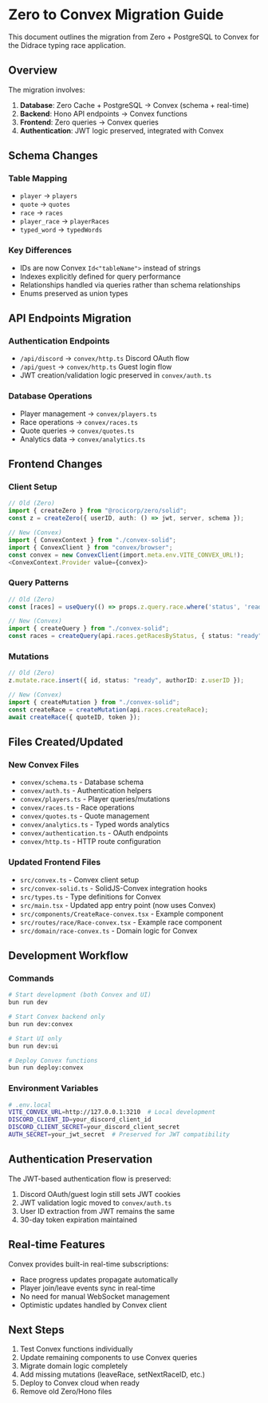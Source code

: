 # Zero to Convex Migration Guide

This document outlines the migration from Zero + PostgreSQL to Convex for the Didrace typing race application.

## Overview

The migration involves:
1. **Database**: Zero Cache + PostgreSQL → Convex (schema + real-time)
2. **Backend**: Hono API endpoints → Convex functions
3. **Frontend**: Zero queries → Convex queries
4. **Authentication**: JWT logic preserved, integrated with Convex

## Schema Changes

### Table Mapping
- `player` → `players`
- `quote` → `quotes` 
- `race` → `races`
- `player_race` → `playerRaces`
- `typed_word` → `typedWords`

### Key Differences
- IDs are now Convex `Id<"tableName">` instead of strings
- Indexes explicitly defined for query performance
- Relationships handled via queries rather than schema relationships
- Enums preserved as union types

## API Endpoints Migration

### Authentication Endpoints
- `/api/discord` → `convex/http.ts` Discord OAuth flow
- `/api/guest` → `convex/http.ts` Guest login flow
- JWT creation/validation logic preserved in `convex/auth.ts`

### Database Operations
- Player management → `convex/players.ts`
- Race operations → `convex/races.ts`
- Quote queries → `convex/quotes.ts`
- Analytics data → `convex/analytics.ts`

## Frontend Changes

### Client Setup
```typescript
// Old (Zero)
import { createZero } from "@rocicorp/zero/solid";
const z = createZero({ userID, auth: () => jwt, server, schema });

// New (Convex)
import { ConvexContext } from "./convex-solid";
import { ConvexClient } from "convex/browser";
const convex = new ConvexClient(import.meta.env.VITE_CONVEX_URL!);
<ConvexContext.Provider value={convex}>
```

### Query Patterns
```typescript
// Old (Zero)
const [races] = useQuery(() => props.z.query.race.where('status', 'ready'));

// New (Convex)  
import { createQuery } from "./convex-solid";
const races = createQuery(api.races.getRacesByStatus, { status: "ready", token });
```

### Mutations
```typescript
// Old (Zero)
z.mutate.race.insert({ id, status: "ready", authorID: z.userID });

// New (Convex)
import { createMutation } from "./convex-solid";
const createRace = createMutation(api.races.createRace);
await createRace({ quoteID, token });
```

## Files Created/Updated

### New Convex Files
- `convex/schema.ts` - Database schema
- `convex/auth.ts` - Authentication helpers
- `convex/players.ts` - Player queries/mutations
- `convex/races.ts` - Race operations
- `convex/quotes.ts` - Quote management
- `convex/analytics.ts` - Typed words analytics
- `convex/authentication.ts` - OAuth endpoints
- `convex/http.ts` - HTTP route configuration

### Updated Frontend Files
- `src/convex.ts` - Convex client setup
- `src/convex-solid.ts` - SolidJS-Convex integration hooks
- `src/types.ts` - Type definitions for Convex
- `src/main.tsx` - Updated app entry point (now uses Convex)
- `src/components/CreateRace-convex.tsx` - Example component
- `src/routes/race/Race-convex.tsx` - Example race component
- `src/domain/race-convex.ts` - Domain logic for Convex

## Development Workflow

### Commands
```bash
# Start development (both Convex and UI)
bun run dev

# Start Convex backend only
bun run dev:convex

# Start UI only
bun run dev:ui  

# Deploy Convex functions
bun run deploy:convex
```

### Environment Variables
```bash
# .env.local
VITE_CONVEX_URL=http://127.0.0.1:3210  # Local development
DISCORD_CLIENT_ID=your_discord_client_id
DISCORD_CLIENT_SECRET=your_discord_client_secret
AUTH_SECRET=your_jwt_secret  # Preserved for JWT compatibility
```

## Authentication Preservation

The JWT-based authentication flow is preserved:
1. Discord OAuth/guest login still sets JWT cookies
2. JWT validation logic moved to `convex/auth.ts`
3. User ID extraction from JWT remains the same
4. 30-day token expiration maintained

## Real-time Features

Convex provides built-in real-time subscriptions:
- Race progress updates propagate automatically
- Player join/leave events sync in real-time
- No need for manual WebSocket management
- Optimistic updates handled by Convex client

## Next Steps

1. Test Convex functions individually
2. Update remaining components to use Convex queries
3. Migrate domain logic completely
4. Add missing mutations (leaveRace, setNextRaceID, etc.)
5. Deploy to Convex cloud when ready
6. Remove old Zero/Hono files